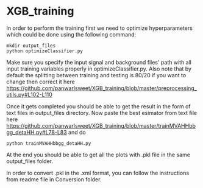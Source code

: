 # XGB_training

In order to perform the training first we need to optimize hyperparameters which could be done using the following command:
````
mkdir output_files
python optimizeClassifier.py
`````
Make sure you specify the input signal and background files' path with all input training variables properly in optimizeClassifier.py. 
Also note that by default the splitting between training and testing is 80/20 if you want to change then correct it here 
https://github.com/panwarlsweet/XGB_training/blob/master/preprocessing_utils.py#L102-L110

Once it gets completed you should be able to get the result in the form of text files in output_files directory. 
Now paste the best esimator from text file here 
https://github.com/panwarlsweet/XGB_training/blob/master/trainMVAHHbbgg_detaHH.py#L78-L83
and do
```````
python trainMVAHHbbgg_detaHH.py 
```````

At the end you should be able to get all the plots with .pkl file in the same output_files folder.

In order to convert .pkl in the .xml format, you can follow the instructions from readme file in Conversion folder.
